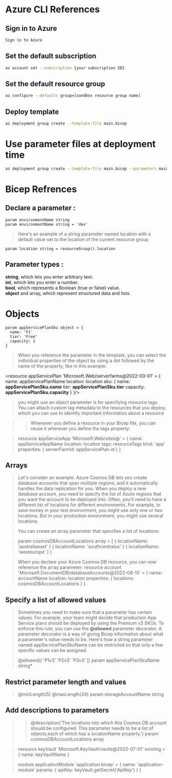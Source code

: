 # Azure CLI References

## Sign in to Azure
```bash
Sign in to Azure
```

## Set the default subscription
```bash
az account set --subscription {your subscription ID}
```
## Set the default resource group
```bash
az configure --defaults group=[sandbox resource group name]
```
## Deploy template
```bash
az deployment group create --template-file main.bicep
```
# Use parameter files at deployment time
```bash
az deployment group create --template-file main.bicep --parameters main.parameters.json
```

# Bicep Refrences
## Declare a parameter : 
```bicep
param environmentName string
param environmentName string = 'dev'
```

>Here's an example of a string parameter named location with a default value set to the location of the current resource group
```bicep
param location string = resourceGroup().location
```
## Parameter types :

**string**, which lets you enter arbitrary text.<br>
**int**, which lets you enter a number.<br>
**bool**, which represents a Boolean (true or false) value.<br>
**object** and array, which represent structured data and lists.<br>

# Objects
```bicep
param appServicePlanSku object = {
  name: 'F1'
  tier: 'Free'
  capacity: 1
}
```

>When you reference the parameter in the template, you can select the individual properties of the object by using a dot followed by the name of the property, like in this example:

<resource appServicePlan 'Microsoft.Web/serverfarms@2022-03-01' = {
  name: appServicePlanName
  location: location
  sku: {
    name: **appServicePlanSku.name**
    tier: **appServicePlanSku.tier**
    capacity: **appServicePlanSku.capacity**
  }
}/>

>you might use an object parameter is for specifying resource tags. You can attach custom tag metadata to the resources that you deploy, which you can use to identify important information about a resource
<param resourceTags object = {
  EnvironmentName: 'Test'
  CostCenter: '1000100'
  Team: 'Human Resources'
}/>

>>Whenever you define a resource in your Bicep file, you can reuse it wherever you define the tags property:

>resource appServiceApp 'Microsoft.Web/sites@' = {
>  name: appServiceAppName
>  location: location
>  tags: resourceTags
>  kind: 'app'
>  properties: {
>    serverFarmId: appServicePlan.id
>  }
>}

## Arrays
>Let's consider an example. Azure Cosmos DB lets you create database accounts that span multiple regions, and it automatically handles the data replication for you. When you deploy a new database account, you need to specify the list of Azure regions that you want the account to be deployed into. Often, you'll need to have a different list of locations for different environments. For example, to save money in your test environment, you might use only one or two locations. But in your production environment, you might use several locations.

>You can create an array parameter that specifies a list of locations:

>param cosmosDBAccountLocations array = [
>  {
>    locationName: 'australiaeast'
>  }
>  {
>    locationName: 'southcentralus'
>  }
>  {
>    locationName: 'westeurope'
>  }
>]

>When you declare your Azure Cosmos DB resource, you can now reference the array parameter:
>resource account 'Microsoft.DocumentDB/databaseAccounts@2022-08-15' = {
>  name: accountName
>  location: location
>  properties: {
>   locations: cosmosDBAccountLocations
>  }
>}

## Specify a list of allowed values

>Sometimes you need to make sure that a parameter has certain values. For example, your team might decide that production App Service plans should be deployed by using the Premium v3 SKUs. To enforce this rule, you can use the **@allowed** parameter decorator. A parameter decorator is a way of giving Bicep information about what a parameter's value needs to be. Here's how a string parameter named appServicePlanSkuName can be restricted so that only a few specific values can be assigned:

>@allowed([
>  'P1v3'
>  'P2v3'
>  'P3v3'
>])
param appServicePlanSkuName string*

## Restrict parameter length and values

>@minLength(5)
>@maxLength(24)
>param storageAccountName string

## Add descriptions to parameters

>>@description('The locations into which this Cosmos DB account should be configured. This parameter needs to be a list of objects,each of which has a locationName property.') 
>>param cosmosDBAccountLocations array

>resource keyVault 'Microsoft.KeyVault/vaults@2022-07-01' existing = {
>  name: keyVaultName
>}
>
>module applicationModule 'application.bicep' = {
>  name: 'application-module'
>  params: {
>    apiKey: keyVault.getSecret('ApiKey')
>  }
>}